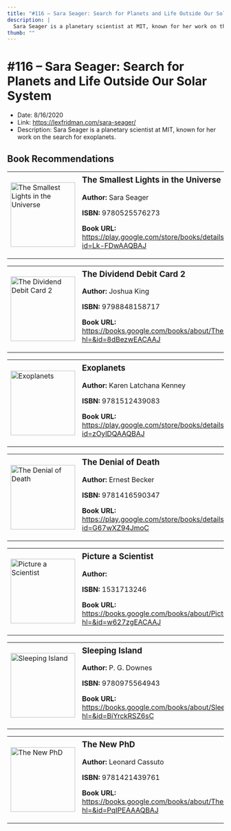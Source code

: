 ```yaml
---
title: "#116 – Sara Seager: Search for Planets and Life Outside Our Solar System"
description: |
  Sara Seager is a planetary scientist at MIT, known for her work on the search for exoplanets."
thumb: ""
---
```


# #116 – Sara Seager: Search for Planets and Life Outside Our Solar System

  - Date: 8/16/2020
  - Link: https://lexfridman.com/sara-seager/
  - Description: Sara Seager is a planetary scientist at MIT, known for her work on the search for exoplanets.

## Book Recommendations

<table style="border: none;"><tr style="border: none;"><td style="border: none;"><img src="https://books.google.com/books/content?id=Lk-FDwAAQBAJ&printsec=frontcover&img=1&zoom=1&edge=curl&source=gbs_api" alt="The Smallest Lights in the Universe" width="150" style="vertical-align: top;"></td><td style="border: none; vertical-align: top;"><h3 style='margin-top: 5'>The Smallest Lights in the Universe</h3><p><strong>Author:</strong> Sara Seager</p><p><strong>ISBN:</strong> 9780525576273</p><p><strong>Book URL:</strong> <a href="https://play.google.com/store/books/details?id=Lk-FDwAAQBAJ">https://play.google.com/store/books/details?id=Lk-FDwAAQBAJ</a></p></td></tr></table>
<table style="border: none;"><tr style="border: none;"><td style="border: none;"><img src="https://books.google.com/books/content?id=8dBezwEACAAJ&printsec=frontcover&img=1&zoom=1&source=gbs_api" alt="The Dividend Debit Card 2" width="150" style="vertical-align: top;"></td><td style="border: none; vertical-align: top;"><h3 style='margin-top: 5'>The Dividend Debit Card 2</h3><p><strong>Author:</strong> Joshua King</p><p><strong>ISBN:</strong> 9798848158717</p><p><strong>Book URL:</strong> <a href="https://books.google.com/books/about/The_Dividend_Debit_Card_2.html?hl=&id=8dBezwEACAAJ">https://books.google.com/books/about/The_Dividend_Debit_Card_2.html?hl=&id=8dBezwEACAAJ</a></p></td></tr></table>
<table style="border: none;"><tr style="border: none;"><td style="border: none;"><img src="https://books.google.com/books/content?id=zOylDQAAQBAJ&printsec=frontcover&img=1&zoom=1&edge=curl&source=gbs_api" alt="Exoplanets" width="150" style="vertical-align: top;"></td><td style="border: none; vertical-align: top;"><h3 style='margin-top: 5'>Exoplanets</h3><p><strong>Author:</strong> Karen Latchana Kenney</p><p><strong>ISBN:</strong> 9781512439083</p><p><strong>Book URL:</strong> <a href="https://play.google.com/store/books/details?id=zOylDQAAQBAJ">https://play.google.com/store/books/details?id=zOylDQAAQBAJ</a></p></td></tr></table>
<table style="border: none;"><tr style="border: none;"><td style="border: none;"><img src="https://books.google.com/books/content?id=G67wXZ94JmoC&printsec=frontcover&img=1&zoom=1&edge=curl&source=gbs_api" alt="The Denial of Death" width="150" style="vertical-align: top;"></td><td style="border: none; vertical-align: top;"><h3 style='margin-top: 5'>The Denial of Death</h3><p><strong>Author:</strong> Ernest Becker</p><p><strong>ISBN:</strong> 9781416590347</p><p><strong>Book URL:</strong> <a href="https://play.google.com/store/books/details?id=G67wXZ94JmoC">https://play.google.com/store/books/details?id=G67wXZ94JmoC</a></p></td></tr></table>
<table style="border: none;"><tr style="border: none;"><td style="border: none;"><img src="None" alt="Picture a Scientist" width="150" style="vertical-align: top;"></td><td style="border: none; vertical-align: top;"><h3 style='margin-top: 5'>Picture a Scientist</h3><p><strong>Author:</strong> </p><p><strong>ISBN:</strong> 1531713246</p><p><strong>Book URL:</strong> <a href="https://books.google.com/books/about/Picture_a_Scientist.html?hl=&id=w627zgEACAAJ">https://books.google.com/books/about/Picture_a_Scientist.html?hl=&id=w627zgEACAAJ</a></p></td></tr></table>
<table style="border: none;"><tr style="border: none;"><td style="border: none;"><img src="https://books.google.com/books/content?id=BiYrckRSZ6sC&printsec=frontcover&img=1&zoom=1&edge=curl&source=gbs_api" alt="Sleeping Island" width="150" style="vertical-align: top;"></td><td style="border: none; vertical-align: top;"><h3 style='margin-top: 5'>Sleeping Island</h3><p><strong>Author:</strong> P. G. Downes</p><p><strong>ISBN:</strong> 9780975564943</p><p><strong>Book URL:</strong> <a href="https://books.google.com/books/about/Sleeping_Island.html?hl=&id=BiYrckRSZ6sC">https://books.google.com/books/about/Sleeping_Island.html?hl=&id=BiYrckRSZ6sC</a></p></td></tr></table>
<table style="border: none;"><tr style="border: none;"><td style="border: none;"><img src="https://books.google.com/books/content?id=PqIPEAAAQBAJ&printsec=frontcover&img=1&zoom=1&edge=curl&source=gbs_api" alt="The New PhD" width="150" style="vertical-align: top;"></td><td style="border: none; vertical-align: top;"><h3 style='margin-top: 5'>The New PhD</h3><p><strong>Author:</strong> Leonard Cassuto</p><p><strong>ISBN:</strong> 9781421439761</p><p><strong>Book URL:</strong> <a href="https://books.google.com/books/about/The_New_PhD.html?hl=&id=PqIPEAAAQBAJ">https://books.google.com/books/about/The_New_PhD.html?hl=&id=PqIPEAAAQBAJ</a></p></td></tr></table>

